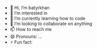 - 👋 Hi, I’m batyrkhan
- 👀 I’m interested in 
- 🌱 I’m currently learning how to code
- 💞️ I’m looking to collaborate on anything
- 📫 How to reach me 
- 😄 Pronouns: ...
- ⚡ Fun fact: 

<!---
batyrkhan9/batyrkhan9 is a ✨ special ✨ repository because its `README.md` (this file) appears on your GitHub profile.
You can click the Preview link to take a look at your changes.
--->
